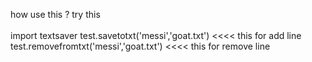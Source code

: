 how use this ? try this
<br />
<br />
import textsaver
test.savetotxt('messi','goat.txt')          <<<< this for add line <br />
test.removefromtxt('messi','goat.txt')      <<<< this for remove line
